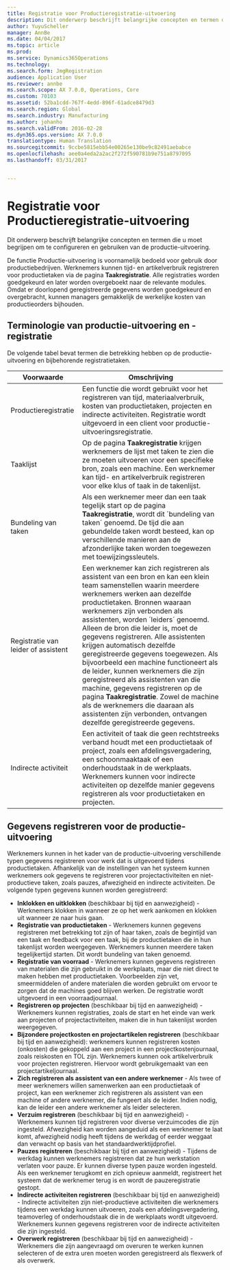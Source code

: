 ```yaml
---
title: Registratie voor Productieregistratie-uitvoering
description: Dit onderwerp beschrijft belangrijke concepten en termen die u moet begrijpen om te configureren en gebruiken van de productie-uitvoering.
author: YuyuScheller
manager: AnnBe
ms.date: 04/04/2017
ms.topic: article
ms.prod: 
ms.service: Dynamics365Operations
ms.technology: 
ms.search.form: JmgRegistration
audience: Application User
ms.reviewer: annbe
ms.search.scope: AX 7.0.0, Operations, Core
ms.custom: 70103
ms.assetid: 52ba1cdd-767f-4edd-896f-61adce8479d3
ms.search.region: Global
ms.search.industry: Manufacturing
ms.author: johanho
ms.search.validFrom: 2016-02-28
ms.dyn365.ops.version: AX 7.0.0
translationtype: Human Translation
ms.sourcegitcommit: 9ccbe5815ebb54e00265e130be9c82491aebabce
ms.openlocfilehash: aee0a4eda2a2ac2f272f590781b9e751a8797095
ms.lasthandoff: 03/31/2017


---
```


# <a name="registration-for-manufacturing-execution"></a>Registratie voor Productieregistratie-uitvoering

Dit onderwerp beschrijft belangrijke concepten en termen die u moet begrijpen om te configureren en gebruiken van de productie-uitvoering. 

De functie Productie-uitvoering is voornamelijk bedoeld voor gebruik door productiebedrijven. Werknemers kunnen tijd- en artikelverbruik registreren voor productietaken via de pagina **Taakregistratie**. Alle registraties worden goedgekeurd en later worden overgeboekt naar de relevante modules. Omdat er doorlopend geregistreerde gegevens worden goedgekeurd en overgebracht, kunnen managers gemakkelijk de werkelijke kosten van productieorders bijhouden.

## <a name="manufacturing-execution-and-registration-terminology"></a>Terminologie van productie-uitvoering en -registratie
De volgende tabel bevat termen die betrekking hebben op de productie-uitvoering en bijbehorende registratietaken.

| Voorwaarde                          | Omschrijving                                                                                                                                                                                                                                                                                                                                                                                                                                                                                                                                                                                           |
|-------------------------------|-------------------------------------------------------------------------------------------------------------------------------------------------------------------------------------------------------------------------------------------------------------------------------------------------------------------------------------------------------------------------------------------------------------------------------------------------------------------------------------------------------------------------------------------------------------------------------------------------------|
| Productieregistratie       | Een functie die wordt gebruikt voor het registreren van tijd, materiaalverbruik, kosten van productietaken, projecten en indirecte activiteiten. Registratie wordt uitgevoerd in een client voor productie-uitvoeringsregistratie.                                                                                                                                                                                                                                                                                                                                                                                                   |
| Taaklijst                      | Op de pagina **Taakregistratie** krijgen werknemers de lijst met taken te zien die ze moeten uitvoeren voor een specifieke bron, zoals een machine. Een werknemer kan tijd- en artikelverbruik registreren voor elke klus of taak in de takenlijst.                                                                                                                                                                                                                                                                                                                                                                           |
| Bundeling van taken                  | Als een werknemer meer dan een taak tegelijk start op de pagina **Taakregistratie**, wordt dit ´bundeling van taken´ genoemd. De tijd die aan gebundelde taken wordt besteed, kan op verschillende manieren aan de afzonderlijke taken worden toegewezen met toewijzingssleutels.                                                                                                                                                                                                                                                                                                                                                         |
| Registratie van leider of assistent | Een werknemer kan zich registreren als assistent van een bron en kan een klein team samenstellen waarin meerdere werknemers werken aan dezelfde productietaken. Bronnen waaraan werknemers zijn verbonden als assistenten, worden ´leiders´ genoemd. Alleen de bron die leider is, moet de gegevens registreren. Alle assistenten krijgen automatisch dezelfde geregistreerde gegevens toegewezen. Als bijvoorbeeld een machine functioneert als de leider, kunnen werknemers die zijn geregistreerd als assistenten van die machine, gegevens registreren op de pagina **Taakregistratie**. Zowel de machine als de werknemers die daaraan als assistenten zijn verbonden, ontvangen dezelfde geregistreerde gegevens. |
| Indirecte activiteit             | Een activiteit of taak die geen rechtstreeks verband houdt met een productietaak of project, zoals een afdelingsvergadering, een schoonmaaktaak of een onderhoudstaak in de werkplaats. Werknemers kunnen voor indirecte activiteiten op dezelfde manier gegevens registreren als voor productietaken en projecten.                                                                                                                                                                                                                                                                                                |

## <a name="registrations-in-manufacturing-execution"></a>Gegevens registreren voor de productie-uitvoering
Werknemers kunnen in het kader van de productie-uitvoering verschillende typen gegevens registreren voor werk dat is uitgevoerd tijdens productietaken. Afhankelijk van de instellingen van het systeem kunnen werknemers ook gegevens te registreren voor projectactiviteiten en niet-productieve taken, zoals pauzes, afwezigheid en indirecte activiteiten. De volgende typen gegevens kunnen worden geregistreerd:

-   **Inklokken en uitklokken** (beschikbaar bij tijd en aanwezigheid) - Werknemers klokken in wanneer ze op het werk aankomen en klokken uit wanneer ze naar huis gaan.
-   **Registratie van productietaken** - Werknemers kunnen gegevens registreren met betrekking tot zijn of haar taken, zoals de begintijd van een taak en feedback voor een taak, bij de productietaken die in hun takenlijst worden weergegeven. Werknemers kunnen meerdere taken tegelijkertijd starten. Dit wordt bundeling van taken genoemd.
-   **Registratie van voorraad** - Werknemers kunnen gegevens registreren van materialen die zijn gebruikt in de werkplaats, maar die niet direct te maken hebben met productietaken. Voorbeelden zijn vet, smeermiddelen of andere materialen die worden gebruikt om ervoor te zorgen dat de machines goed blijven werken. De registratie wordt uitgevoerd in een voorraadjournaal.
-   **Registreren op projecten** (beschikbaar bij tijd en aanwezigheid) - Werknemers kunnen registraties, zoals de start en het einde van werk aan projecten of projectactiviteiten, maken die in hun takenlijst worden weergegeven.
-   **Bijzondere projectkosten en projectartikelen registreren** (beschikbaar bij tijd en aanwezigheid): werknemers kunnen registreren kosten (onkosten) die gekoppeld aan een project in een projectkostenjournaal, zoals reiskosten en TOL zijn. Werknemers kunnen ook artikelverbruik voor projecten registreren. Hiervoor wordt gebruikgemaakt van een projectartikeljournaal.
-   **Zich registreren als assistent van een andere werknemer** - Als twee of meer werknemers willen samenwerken aan een productietaak of project, kan een werknemer zich registreren als assistent van een machine of andere werknemer, die fungeert als de leider. Indien nodig, kan de leider een andere werknemer als leider selecteren.
-   **Verzuim registreren** (beschikbaar bij tijd en aanwezigheid) - Werknemers kunnen tijd registreren voor diverse verzuimcodes die zijn ingesteld. Afwezigheid kan worden aangeduid als een werknemer te laat komt, afwezigheid nodig heeft tijdens de werkdag of eerder weggaat dan verwacht op basis van het standaardwerktijdprofiel.
-   **Pauzes registreren** (beschikbaar bij tijd en aanwezigheid) - Tijdens de werkdag kunnen werknemers registreren dat ze hun werkstation verlaten voor pauze. Er kunnen diverse typen pauze worden ingesteld. Als een werknemer terugkomt en zich opnieuw aanmeldt, registreert het systeem dat de werknemer terug is en wordt de pauzeregistratie gestopt.
-   **Indirecte activiteiten registreren** (beschikbaar bij tijd en aanwezigheid) - Indirecte activiteiten zijn niet-productieve activiteiten die werknemers tijdens een werkdag kunnen uitvoeren, zoals een afdelingsvergadering, teamoverleg of onderhoudstaak die in de werkplaats wordt uitgevoerd. Werknemers kunnen gegevens registreren voor de indirecte activiteiten die zijn ingesteld.
-   **Overwerk registreren** (beschikbaar bij tijd en aanwezigheid) - Werknemers die zijn aangevraagd om overuren te werken kunnen selecteren of de extra uren moeten worden geregistreerd als flexwerk of als overwerk.



